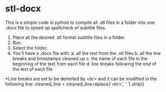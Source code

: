 # stl-docx
This is a simple code in python to compile all .stl files in a folder into one .docx file to speed up spellcheck of subtitle files.

1. Place all the desired .stl format subtitle files in a folder.
2. Run.
3. Select the folder.
4. You'll have a .docx file with:
   a. all the text from the .stl files
   b. all the line breaks and timestamps cleaned up
   c. the name of each file in the beginning of the text from each file
   d. line breaks following the end of the text of each file

*Line breaks are set to be delimited by \<br> and it can be modified in the following line:
cleaned_line = cleaned_line.replace('\<br>', ' ').strip()
